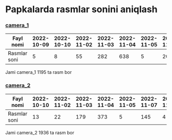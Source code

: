 # Papkalarda rasmlar sonini aniqlash

### [camera_1](/home/ubuntuuser/proyektlar/hr/data/s3/merchant_1/location_1/camera_1)

| Fayl nomi    | 2022-10-09 | 2022-10-10 | 2022-11-02 | 2022-11-03 | 2022-11-04 | 2022-11-05 | 2022-11-07 | 2022-11-09 |
|--------------|------------|------------|------------|------------|------------|------------|------------|------------|
| Rasmlar soni | 5          | 8          | 55         | 282        | 638        | 5          | 201        | 1          |

Jami camera_1 1195 ta rasm bor

### [camera_2](/home/ubuntuuser/proyektlar/hr/data/s3/merchant_1/location_1/camera_1)

| Fayl nomi    | 2022-10-10 | 2022-11-02 | 2022-11-03 | 2022-11-04 | 2022-11-05 | 2022-11-07 | 2022-11-08 |
|--------------|------------|------------|------------|------------|------------|------------|------------|
| Rasmlar soni | 13         | 22         | 179        | 373        | 5          | 145        | 4          |

Jami camera_2 1936 ta rasm bor
